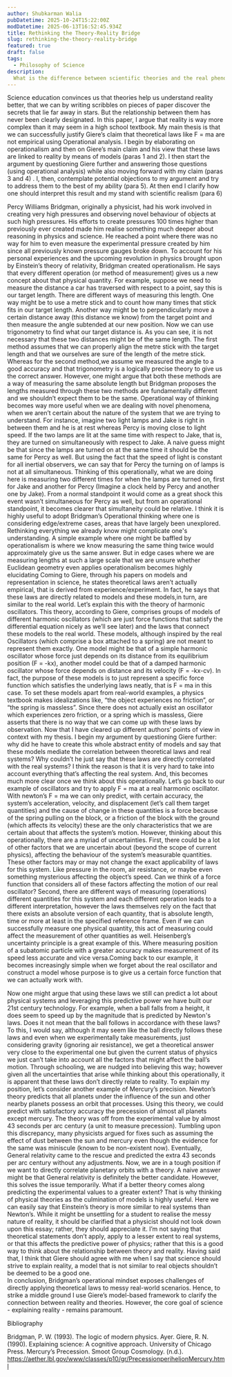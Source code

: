 ```yaml
---
author: Shubkarman Walia
pubDatetime: 2025-10-24T15:22:00Z
modDatetime: 2025-06-13T16:52:45.934Z
title: Rethinking the Theory-Reality Bridge
slug: rethinking-the-theory-reality-bridge
featured: true
draft: false
tags:
  - Philosophy of Science
description:
  What is the difference between scientific theories and the real phenomena that it tries to model? How should we think about their relationship?
---
```

Science education convinces us that theories help us understand reality better, that we can by writing scribbles on pieces of paper discover the secrets that lie far away in stars. But the relationship between them has never been clearly designated. In this paper, I argue that reality is way more complex than it may seem in a high school textbook. My main thesis is that we can successfully justify Giere’s claim that theoretical laws like F = ma are not empirical using Operational analysis. I begin by elaborating on operationalism and then on Giere’s main claim and his view that these laws are linked to reality by means of models (paras 1 and 2). I then start the argument by questioning Giere further and answering those questions (using operational analysis) while also moving forward with my claim (paras 3 and 4) . I, then, contemplate potential objections to my argument and try to address them to the best of my ability (para 5). At then end I clarify how one should interpret this result and my stand with scientific realism (para 6)
 	 	
Percy Williams Bridgman, originally a physicist, had his work involved in creating very high pressures and observing novel behaviour of objects at such high pressures. His efforts to create pressures 100 times higher than previously ever created made him realise something much deeper about reasoning in physics and science. He reached a point where there was no way for him to even measure the experimental pressure created by him since all previously known pressure gauges broke down. To account for his personal experiences and the upcoming revolution in physics brought upon by Einstein’s theory of relativity, Bridgman created operationalism. He says that every different operation (or method of measurement) gives us a new concept about that physical quantity. For example, suppose we need to measure the distance a car has traversed with respect to a point, say this is our target length. There are different ways of measuring this length. One way might be to use a metre stick and to count how many times that stick fits in our target length. Another way might be to perpendicularly move a certain distance away (this distance we know) from the target point and then measure the angle subtended at our new position. Now we can use trigonometry to find what our target distance is. As you can see, it is not necessary that these two distances might be of the same length. The first method assumes that we can properly align the metre stick with the target length and that we ourselves are sure of the length of the metre stick. Whereas for the second method,we assume we measured the angle to a good accuracy and that trigonometry is a logically precise theory to give us the correct answer. However, one might argue that both these methods are a way of measuring the same absolute length but Bridgman proposes the lengths measured through these two methods are fundamentally different and we shouldn’t expect them to be the same. Operational way of thinking becomes way more useful when we are dealing with novel phenomena, when we aren’t certain about the nature of the system that we are trying to understand. For instance, imagine two light lamps and Jake is right in between them and he is at rest whereas Percy is moving close to light speed. If the two lamps are lit at the same time with respect to Jake, that is, they are turned on simultaneously with respect to Jake. A naive guess might be that since the lamps are turned on at the same time it should be the same for Percy as well. But using the fact that the speed of light is constant for all inertial observers, we can say that for Percy the turning on of lamps is not at all simultaneous. Thinking of this operationally, what we are doing here is measuring two different times for when the lamps are turned on, first for Jake and another for Percy (Imagine a clock held by Percy and another one by Jake). From a normal standpoint it would come as a great shock this event wasn’t simultaneous for Percy as well, but from an operational standpoint, it becomes clearer that simultaneity could be relative. I think it is highly useful to adopt Bridgman’s Operational thinking where one is considering edge/extreme cases, areas that have largely been unexplored. Rethinking everything we already know might complicate one's understanding. A simple example where one might be baffled by operationalism is where we know measuring the same thing twice would approximately give us the same answer. But in edge cases where we are measuring lengths at such a large scale that we are unsure whether Euclidean geometry even applies operationalism becomes highly elucidating
Coming to Giere, through his papers on models and representation in science, he states theoretical laws aren’t actually empirical, that is derived from experience/experiment. In fact, he says that these laws are directly related to models and these models‌,in turn, are similar to the real world. Let’s explain this with the theory of harmonic oscillators. This theory, according to Giere, comprises groups of models of different harmonic oscillators (which are just force functions that satisfy the differential equation nicely as we’ll see later) and the laws that connect these models to the real world. These models, although inspired by the real Oscillators (which comprise a box attached to a spring) are not meant to represent them exactly. One model might be that of a simple harmonic oscillator whose force just depends on its distance from its equilibrium position (F = -kx), another model could be that of a damped harmonic oscillator whose force depends on distance and its velocity (F = -kx-cv). In fact, the purpose of these models is to just represent a specific force function which satisfies the underlying laws neatly, that is F = ma in this case. To set these models apart from real-world examples, a physics textbook makes idealizations like, “the object experiences no friction”, or “the spring is massless”. Since there does not actually exist an oscillator which experiences zero friction, or a spring which is massless, Giere asserts that there is no way that we can come up with these laws by observation.
Now that I have cleared up different authors’ points of view in context with my thesis. I begin my argument by questioning Giere further: why did he have to create this whole abstract entity of models and say that these models mediate the correlation between theoretical laws and real systems? Why couldn’t he just say that these laws are directly correlated with the real systems? I think the reason is that it is very hard to take into account everything that’s affecting the real system. And, this becomes much more clear once we think about this operationally.
Let’s go back to our example of oscillators and try to apply F = ma at a real harmonic oscillator. With newton’s F = ma we can only predict, with certain accuracy, the system’s acceleration, velocity, and displacement (let’s call them target quantities) and the cause of change in these quantities is a force because of the spring pulling on the block, or a friction of the block with the ground (which affects its velocity) these are the only characteristics that we are certain about that affects the system’s motion. However, thinking about this operationally, there are a myriad of uncertainties. First, there could be a lot of other factors that we are uncertain about (beyond the scope of current physics), affecting the behaviour of the system’s measurable quantities. These other factors may or may not change the exact applicability of laws for this system. Like pressure in the room, air resistance, or maybe even something mysterious affecting the object’s speed. Can we think of a force function that considers all of these factors affecting the motion of our real oscillator? Second, there are different ways of measuring (operations) different quantities for this system and each different operation leads to a different interpretation, however the laws themselves rely on the fact that there exists an absolute version of each quantity, that is absolute length, time or more at least in the specified reference frame. Even if we can successfully measure one physical quantity, this act of measuring could affect the measurement of other quantities as well. Heisenberg’s uncertainty principle is a great example of this. Where measuring position of a subatomic particle with a greater accuracy makes measurement of its speed less accurate and vice versa.Coming back to our example, it becomes increasingly simple when we forget about the real oscillator and construct a model whose purpose is to give us a certain force function that we can actually work with.
	 	 	 	
Now one might argue that using these laws we still can predict a lot about physical systems and leveraging this predictive power we have built our 21st century technology. For example, when a ball falls from a height, it does seem to speed up by the magnitude that is predicted by Newton's laws. Does it not mean that the ball follows in accordance with these laws? To this, I would say, although it may seem like the ball directly follows these laws and even when we experimentally take measurements, just considering gravity (ignoring air resistance), we get a theoretical answer very close to the experimental one but‌ given the current status of physics we just can’t take into account all the factors that might affect the ball’s motion. Through schooling, we are nudged into believing this way; however given all the uncertainties that arise while thinking about this operationally, it is apparent that these laws don’t directly relate to reality. To explain my position, let’s consider another example of Mercury’s precision. Newton’s theory predicts that all planets under the influence of the sun and other nearby planets possess an orbit that processes. Using this theory, we could predict with satisfactory accuracy the precession of almost all planets except mercury. The theory was off from the experimental value by almost 43 seconds per arc century (a unit to measure precession). Tumbling upon this discrepancy, many physicists argued for fixes such as assuming the effect of dust between the sun and mercury even though the evidence for the same was miniscule (known to be non-existent now). Eventually, General relativity came to the rescue and predicted the extra 43 seconds per arc century without any adjustments. Now, we are in a tough position if we want to directly correlate planetary orbits with a theory. A naive answer might be that General relativity is definitely the better candidate. However, this solves the issue temporarily. What if a better theory comes along predicting the experimental values to a greater extent? That is why thinking of physical theories as the culmination of models is highly useful. Here we can easily say that Einstein’s theory is more similar to real systems than Newton’s.
While it might be unsettling for a student to realise the messy nature of reality, it should be clarified that a physicist should not look down upon this essay; rather, they should appreciate it. I’m not saying that theoretical statements don’t apply, apply to a lesser extent to real systems, or that this affects the predictive power of physics; rather that this is a good way to think about the relationship between theory and reality. Having said that, I think that Giere should agree with me when I say that science should strive to explain reality, a model that is not similar to real objects shouldn’t be deemed to be a good one. 	 	
In conclusion, Bridgman’s operational mindset exposes challenges of directly applying theoretical laws to messy real-world scenarios. Hence, to strike a middle ground I use Giere’s model-based framework to clarify the connection between reality and theories. However, the core goal of science - explaining reality - remains paramount.

Bibliography

Bridgman, P. W. (1993). The logic of modern physics. Ayer.
Giere, R. N. (1990). Explaining science: A cognitive approach. University of Chicago Press.
Mercury’s Precession. Smoot Group Cosmology. (n.d.). https://aether.lbl.gov/www/classes/p10/gr/PrecessionperihelionMercury.html






